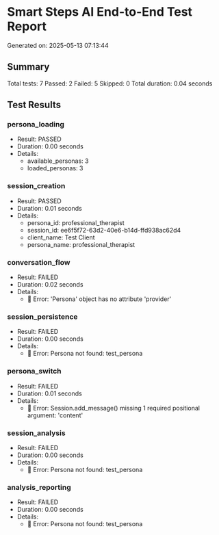 # Smart Steps AI End-to-End Test Report
Generated on: 2025-05-13 07:13:44

## Summary
Total tests: 7
Passed: 2
Failed: 5
Skipped: 0
Total duration: 0.04 seconds

## Test Results
### persona_loading
- Result: PASSED
- Duration: 0.00 seconds
- Details:
  - available_personas: 3
  - loaded_personas: 3

### session_creation
- Result: PASSED
- Duration: 0.01 seconds
- Details:
  - persona_id: professional_therapist
  - session_id: ee6f5f72-63d2-40e6-b14d-ffd938ac62d4
  - client_name: Test Client
  - persona_name: professional_therapist

### conversation_flow
- Result: FAILED
- Duration: 0.02 seconds
- Details:
  - 🔴 Error: 'Persona' object has no attribute 'provider'

### session_persistence
- Result: FAILED
- Duration: 0.00 seconds
- Details:
  - 🔴 Error: Persona not found: test_persona

### persona_switch
- Result: FAILED
- Duration: 0.01 seconds
- Details:
  - 🔴 Error: Session.add_message() missing 1 required positional argument: 'content'

### session_analysis
- Result: FAILED
- Duration: 0.00 seconds
- Details:
  - 🔴 Error: Persona not found: test_persona

### analysis_reporting
- Result: FAILED
- Duration: 0.00 seconds
- Details:
  - 🔴 Error: Persona not found: test_persona
